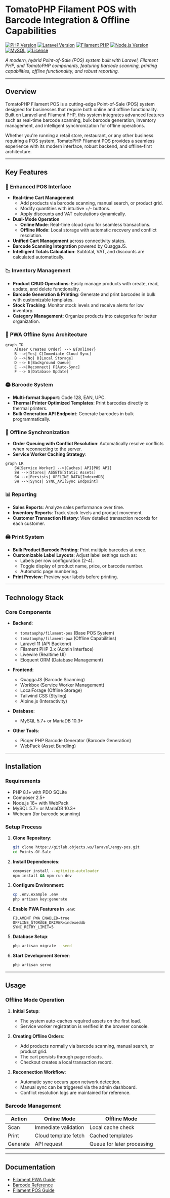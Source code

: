 # TomatoPHP Filament POS with Barcode Integration & Offline Capabilities

[![PHP Version](https://img.shields.io/badge/PHP-%3E%3D8.1-blue)](https://www.php.net/)
[![Laravel Version](https://img.shields.io/badge/Laravel-11.x-red)](https://laravel.com/)
[![Filament PHP](https://img.shields.io/badge/Filament%20PHP-3.x-green)](https://filamentphp.com/)
[![Node.js Version](https://img.shields.io/badge/Node.js-%3E%3D16-yellow)](https://nodejs.org/)
[![MySQL](https://img.shields.io/badge/MySQL-%3E%3D5.7-orange)](https://www.mysql.com/)
[![License](https://img.shields.io/badge/License-MIT-lightgrey)](LICENSE)

*A modern, hybrid Point-of-Sale (POS) system built with Laravel, Filament PHP, and TomatoPHP components, featuring barcode scanning, printing capabilities, offline functionality, and robust reporting.*


---

## Overview

TomatoPHP Filament POS is a cutting-edge Point-of-Sale (POS) system designed for businesses that require both online and offline functionality. Built on Laravel and Filament PHP, this system integrates advanced features such as real-time barcode scanning, bulk barcode generation, inventory management, and intelligent synchronization for offline operations.

Whether you're running a retail store, restaurant, or any other business requiring a POS system, TomatoPHP Filament POS provides a seamless experience with its modern interface, robust backend, and offline-first architecture.

---

## Key Features

### 🛒 **Enhanced POS Interface**
- **Real-time Cart Management**
  - Add products via barcode scanning, manual search, or product grid.
  - Modify quantities with intuitive +/- buttons.
  - Apply discounts and VAT calculations dynamically.
- **Dual-Mode Operation**
  - **Online Mode**: Real-time cloud sync for seamless transactions.
  - **Offline Mode**: Local storage with automatic recovery and conflict resolution.
- **Unified Cart Management** across connectivity states.
- **Barcode Scanning Integration** powered by QuaggaJS.
- **Intelligent Totals Calculation**: Subtotal, VAT, and discounts are calculated automatically.

### 📉 **Inventory Management**
- **Product CRUD Operations**: Easily manage products with create, read, update, and delete functionality.
- **Barcode Generation & Printing**: Generate and print barcodes in bulk with customizable templates.
- **Stock Tracking**: Monitor stock levels and receive alerts for low inventory.
- **Category Management**: Organize products into categories for better organization.

### 📶 **PWA Offline Sync Architecture**
```mermaid
graph TD
    A[User Creates Order] --> B{Online?}
    B -->|Yes| C[Immediate Cloud Sync]
    B -->|No| D[Local Storage]
    D --> E[Background Queue]
    E -->|Reconnect| F[Auto-Sync]
    F --> G[Database Update]
```

### 🖨️ **Barcode System**
- **Multi-format Support**: Code 128, EAN, UPC.
- **Thermal Printer Optimized Templates**: Print barcodes directly to thermal printers.
- **Bulk Generation API Endpoint**: Generate barcodes in bulk programmatically.

### 🔄 **Offline Synchronization**
- **Order Queuing with Conflict Resolution**: Automatically resolve conflicts when reconnecting to the server.
- **Service Worker Caching Strategy**:
```mermaid
graph LR
    SW[Service Worker] -->|Caches| API[POS API]
    SW -->|Stores| ASSETS[Static Assets]
    SW -->|Persists| OFFLINE_DATA[IndexedDB]
    SW -->|Syncs| SYNC_API[Sync Endpoint]
```

### 📊 **Reporting**
- **Sales Reports**: Analyze sales performance over time.
- **Inventory Reports**: Track stock levels and product movement.
- **Customer Transaction History**: View detailed transaction records for each customer.

### 🖨️ **Print System**
- **Bulk Product Barcode Printing**: Print multiple barcodes at once.
- **Customizable Label Layouts**: Adjust label settings such as:
  - Labels per row configuration (2-4).
  - Toggle display of product name, price, or barcode number.
  - Automatic page numbering.
- **Print Preview**: Preview your labels before printing.

---

## Technology Stack

### **Core Components**
- **Backend**:
  - `tomataophp/filament-pos` (Base POS System)
  - `tomataophp/filament-pwa` (Offline Capabilities)
  - Laravel 11 (API Backend)
  - Filament PHP 3.x (Admin Interface)
  - Livewire (Realtime UI)
  - Eloquent ORM (Database Management)

- **Frontend**:
  - QuaggaJS (Barcode Scanning)
  - Workbox (Service Worker Management)
  - LocalForage (Offline Storage)
  - Tailwind CSS (Styling)
  - Alpine.js (Interactivity)

- **Database**:
  - MySQL 5.7+ or MariaDB 10.3+

- **Other Tools**:
  - Picqer PHP Barcode Generator (Barcode Generation)
  - WebPack (Asset Bundling)

---

## Installation

### **Requirements**
- PHP 8.1+ with PDO SQLite
- Composer 2.5+
- Node.js 16+ with WebPack
- MySQL 5.7+ or MariaDB 10.3+
- Webcam (for barcode scanning)

### **Setup Process**
1. **Clone Repository**:
   ```bash
   git clone https://gitlab.objects.ws/laravel/engy-pos.git
   cd Points-Of-Sale
   ```

2. **Install Dependencies**:
   ```bash
   composer install --optimize-autoloader
   npm install && npm run dev
   ```

3. **Configure Environment**:
   ```bash
   cp .env.example .env
   php artisan key:generate
   ```

4. **Enable PWA Features in `.env`**:
   ```env
   FILAMENT_PWA_ENABLED=true
   OFFLINE_STORAGE_DRIVER=indexeddb
   SYNC_RETRY_LIMIT=5
   ```

5. **Database Setup**:
   ```bash
   php artisan migrate --seed
   ```

6. **Start Development Server**:
   ```bash
   php artisan serve
   ```

---

## Usage

### **Offline Mode Operation**
1. **Initial Setup**:
   - The system auto-caches required assets on the first load.
   - Service worker registration is verified in the browser console.

2. **Creating Offline Orders**:
   - Add products normally via barcode scanning, manual search, or product grid.
   - The cart persists through page reloads.
   - Checkout creates a local transaction record.

3. **Reconnection Workflow**:
   - Automatic sync occurs upon network detection.
   - Manual sync can be triggered via the admin dashboard.
   - Conflict resolution logs are maintained for reference.

### **Barcode Management**
| Action | Online Mode | Offline Mode |
|--------|-------------|--------------|
| Scan | Immediate validation | Local cache check |
| Print | Cloud template fetch | Cached templates |
| Generate | API request | Queue for later processing |

---

## Documentation

- [Filament PWA Guide](https://tomatophp.com/en/open-source/filament-pwa)
- [Barcode Reference](https://github.com/ericblade/quagga2)
- [Filament POS Guide](https://tomatophp.com/en/open-source/filament-pos)

